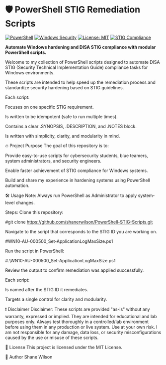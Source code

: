 # 🛡️ PowerShell STIG Remediation Scripts

[![PowerShell](https://img.shields.io/badge/Language-PowerShell-blue?logo=powershell)](https://docs.microsoft.com/en-us/powershell/)
[![Windows Security](https://img.shields.io/badge/Windows-Security-blue?logo=windows)](https://learn.microsoft.com/en-us/windows/security/)
[![License: MIT](https://img.shields.io/badge/License-MIT-yellow.svg)](LICENSE)
[![STIG Compliance](https://img.shields.io/badge/STIG-Compliance-critical)](https://public.cyber.mil/stigs/)

**Automate Windows hardening and DISA STIG compliance with modular PowerShell scripts.**




Welcome to my collection of PowerShell scripts designed to automate DISA STIG (Security Technical Implementation Guide) compliance tasks for Windows environments.

These scripts are intended to help speed up the remediation process and standardize security hardening based on STIG guidelines.

Each script:

Focuses on one specific STIG requirement.

Is written to be idempotent (safe to run multiple times).

Contains a clear .SYNOPSIS, .DESCRIPTION, and .NOTES block.

Is written with simplicity, clarity, and modularity in mind.

🔥 Project Purpose
The goal of this repository is to:

Provide easy-to-use scripts for cybersecurity students, blue teamers, system administrators, and security engineers.

Enable faster achievement of STIG compliance for Windows systems.

Build and share my experience in hardening systems using PowerShell automation.

🛠️ Usage
Note: Always run PowerShell as Administrator to apply system-level changes.

Steps:
Clone this repository:

#git clone https://github.com/shanerwilson/PowerShell-STIG-Scripts.git

Navigate to the script that corresponds to the STIG ID you are working on.

#WN10-AU-000500_Set-ApplicationLogMaxSize.ps1

Run the script in PowerShell:

#.\WN10-AU-000500_Set-ApplicationLogMaxSize.ps1

Review the output to confirm remediation was applied successfully.

Each script:

Is named after the STIG ID it remediates.

Targets a single control for clarity and modularity.

❗ Disclaimer
Disclaimer:
These scripts are provided "as-is" without any warranty, expressed or implied.
They are intended for educational and lab purposes only.
Always test thoroughly in a controlled/lab environment before using them in any production or live system.
Use at your own risk.
I am not responsible for any damage, data loss, or security misconfigurations caused by the use or misuse of these scripts.

📜 License
This project is licensed under the MIT License.

👤 Author
Shane Wilson

